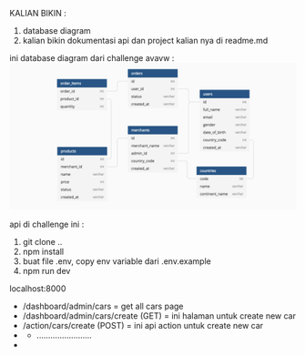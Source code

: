 KALIAN BIKIN :

1. database diagram
2. kalian bikin dokumentasi api dan project kalian nya di readme.md

ini database diagram dari challenge avavw :
![Alt text](dbdiagram.io---diagram-only.png)

api di challenge ini :

1. git clone ..
2. npm install
3. buat file .env, copy env variable dari .env.example
4. npm run dev

localhost:8000

- /dashboard/admin/cars = get all cars page
- /dashboard/admin/cars/create (GET) = ini halaman untuk create new car
- /action/cars/create (POST) = ini api action untuk create new car
- - ........................
-
